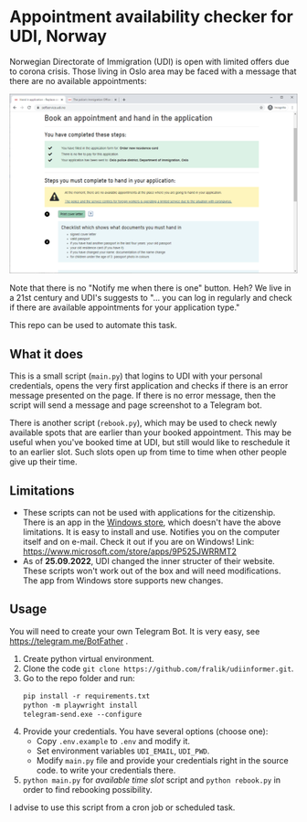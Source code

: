 # Appointment availability checker for UDI, Norway

Norwegian Directorate of Immigration (UDI) is open with limited offers due to corona crisis.
Those living in Oslo area may be faced with a message that there are no available appointments:

![error](error.png)

Note that there is no "Notify me when there is one" button. Heh? We live in a 21st century and UDI's
suggests to "... you can log in regularly and check if there are available appointments for your application type."

This repo can be used to automate this task.

## What it does

This is a small script (`main.py`) that logins to UDI with your personal credentials, opens the very first
application and checks if there is an error message presented on the page. If there is no error message,
then the script will send a message and page screenshot to a Telegram bot.

There is another script (`rebook.py`), which may be used to check newly available spots that are earlier
than your booked appointment. This may be useful when you've booked time at UDI, but still would like
to reschedule it to an earlier slot. Such slots open up from time to time when other people give up their time.

## Limitations

* These scripts can not be used with applications for the citizenship. There is an app in the 
[Windows store](https://www.microsoft.com/store/apps/9P525JWRRMT2), which doesn't have the above limitations. 
It is easy to install and use. Notifies you on the computer itself and on e-mail. Check it out if you are on 
Windows! Link: https://www.microsoft.com/store/apps/9P525JWRRMT2
* As of **25.09.2022**, UDI changed the inner structer of their website. These scripts won't work out of the box
and will need modifications. The app from Windows store supports new changes.

## Usage

You will need to create your own Telegram Bot. It is very easy, see https://telegram.me/BotFather .

1. Create python virtual environment.
2. Clone the code `git clone https://github.com/fralik/udiinformer.git`.
3. Go to the repo folder and run:
   ```
   pip install -r requirements.txt
   python -m playwright install
   telegram-send.exe --configure
   ```
4. Provide your credentials. You have several options (choose one):
    * Copy `.env.example` to `.env` and modify it.
    * Set environment variables `UDI_EMAIL`, `UDI_PWD`.
     * Modify `main.py` file and provide your credentials right in the source code.
  to write your credentials there.
5. `python main.py` for *available time slot* script and `python rebook.py` in order to find rebooking possibility.

 I advise to use this script from a cron job or scheduled task.
